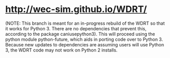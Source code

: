# http://wec-sim.github.io/WDRT/

(NOTE: This branch is meant for an in-progress rebuild of the WDRT so that it works for Python 3. There are no dependencies that prevent this, according to the package caniusepython3). 
This will proceed using the python module python-future, which aids in porting code over to Python 3. Because new updates to dependencies are assuming users will use Python 3, the WDRT code may not work on Python 2 installs. 